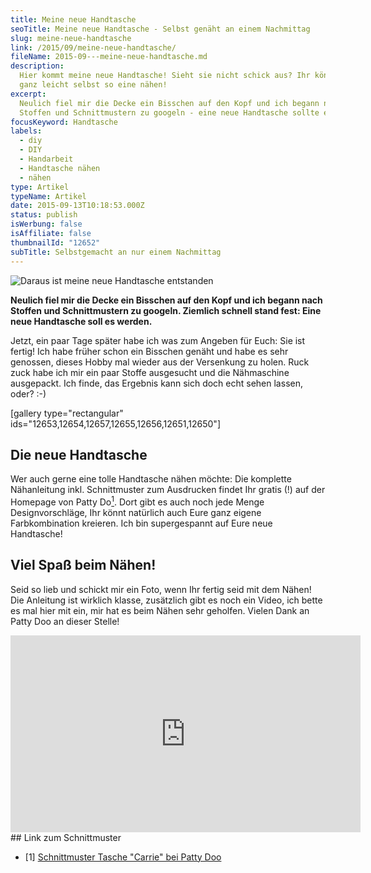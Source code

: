 ```yaml
---
title: Meine neue Handtasche
seoTitle: Meine neue Handtasche - Selbst genäht an einem Nachmittag
slug: meine-neue-handtasche
link: /2015/09/meine-neue-handtasche/
fileName: 2015-09---meine-neue-handtasche.md
description:
  Hier kommt meine neue Handtasche! Sieht sie nicht schick aus? Ihr könnt Euch
  ganz leicht selbst so eine nähen!
excerpt:
  Neulich fiel mir die Decke ein Bisschen auf den Kopf und ich begann nach
  Stoffen und Schnittmustern zu googeln - eine neue Handtasche sollte es sein.
focusKeyword: Handtasche
labels:
  - diy
  - DIY
  - Handarbeit
  - Handtasche nähen
  - nähen
type: Artikel
typeName: Artikel
date: 2015-09-13T10:18:53.000Z
status: publish
isWerbung: false
isAffiliate: false
thumbnailId: "12652"
subTitle: Selbstgemacht an nur einem Nachmittag
---
```


![Daraus ist meine neue Handtasche entstanden](http://cardamonchai.com/wp-content/uploads/2015/09/Meine-neue-Handtasche-3-640x480.jpg "Daraus ist meine neue Handtasche entstanden")

<strong>Neulich fiel mir die Decke ein Bisschen auf den Kopf und ich begann nach
Stoffen und Schnittmustern zu googeln. Ziemlich schnell stand fest: Eine neue
Handtasche soll es werden.</strong>

Jetzt, ein paar Tage später habe ich was zum Angeben für Euch: Sie ist fertig!
Ich habe früher schon ein Bisschen genäht und habe es sehr genossen, dieses
Hobby mal wieder aus der Versenkung zu holen. Ruck zuck habe ich mir ein paar
Stoffe ausgesucht und die Nähmaschine ausgepackt. Ich finde, das Ergebnis kann
sich doch echt sehen lassen, oder? :-)

[gallery type="rectangular" ids="12653,12654,12657,12655,12656,12651,12650"]

## Die neue Handtasche

Wer auch gerne eine tolle Handtasche nähen möchte: Die komplette Nähanleitung
inkl. Schnittmuster zum Ausdrucken findet Ihr gratis (!) auf der Homepage von
Patty Do<a href="#1"><sup>1</sup></a>. Dort gibt es auch noch jede Menge
Designvorschläge, Ihr könnt natürlich auch Eure ganz eigene Farbkombination
kreieren. Ich bin supergespannt auf Eure neue Handtasche!

## Viel Spaß beim Nähen!

Seid so lieb und schickt mir ein Foto, wenn Ihr fertig seid mit dem Nähen! Die
Anleitung ist wirklich klasse, zusätzlich gibt es noch ein Video, ich bette es
mal hier mit ein, mir hat es beim Nähen sehr geholfen. Vielen Dank an Patty Doo
an dieser Stelle!

<iframe src="https://www.youtube.com/embed/azq48f3065s" width="560" height="315" frameborder="0" allowfullscreen="allowfullscreen"></iframe>## Link zum Schnittmuster<ul><li id="1">[1] <a href="https://www.pattydoo.de/schnittmuster/tasche-carrie">Schnittmuster Tasche "Carrie" bei Patty Doo</a></li></ul>
